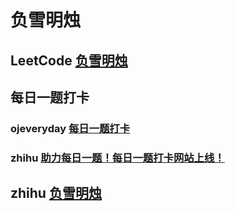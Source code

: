 # 负雪明烛

## LeetCode [负雪明烛](https://leetcode-cn.com/u/fuxuemingzhu/)



## 每日一题打卡

### ojeveryday [每日一题打卡](https://ojeveryday.com/)



### zhihu [助力每日一题！每日一题打卡网站上线！](https://zhuanlan.zhihu.com/p/120245953)



## zhihu [负雪明烛](https://www.zhihu.com/people/fuxuemingzhu)

